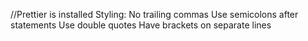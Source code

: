 //Prettier is installed
Styling:
No trailing commas
Use semicolons after statements
Use double quotes
Have brackets on separate lines

